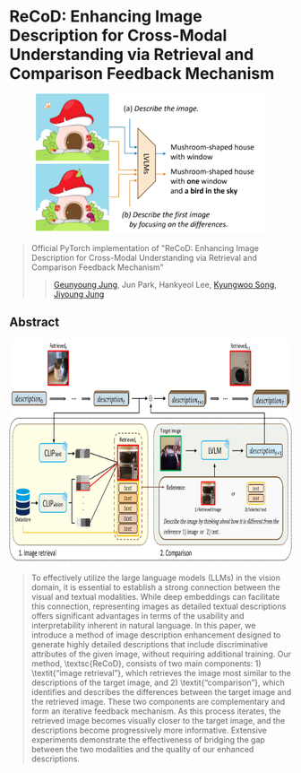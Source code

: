 # ReCoD: Enhancing Image Description for Cross-Modal Understanding via Retrieval and Comparison Feedback Mechanism
<p align="center">
<img src="figs/init_fig.jpg" alt= "" width="" height="250">
</p>

> Official PyTorch implementation of "ReCoD: Enhancing Image Description for Cross-Modal Understanding via Retrieval and Comparison Feedback Mechanism"
> > [Geunyoung Jung](https://gyjung975.github.io/), Jun Park, Hankyeol Lee, [Kyungwoo Song](https://scholar.google.com/citations?user=HWxRii4AAAAJ&hl=ko), [Jiyoung Jung ](https://rcv.uos.ac.kr/)

## Abstract
<p align="center">
<img src="figs/framework.jpg" alt= "" width="" height="400">
</p>

> To effectively utilize the large language models (LLMs) in the vision domain, it is essential to establish a strong connection between the visual and textual modalities. While deep embeddings can facilitate this connection, representing images as detailed textual descriptions offers significant advantages in terms of the usability and interpretability inherent in natural language. In this paper, we introduce a method of image description enhancement designed to generate highly detailed descriptions that include discriminative attributes of the given image, without requiring additional training. Our method, \textsc{ReCoD}, consists of two main components: 1) \textit{“image retrieval”}, which retrieves the image most similar to the descriptions of the target image, and 2) \textit{“comparison”}, which identifies and describes the differences between the target image and the retrieved image. These two components are complementary and form an iterative feedback mechanism. As this process iterates, the retrieved image becomes visually closer to the target image, and the descriptions become progressively more informative. Extensive experiments demonstrate the effectiveness of bridging the gap between the two modalities and the quality of our enhanced descriptions.
